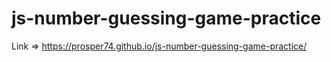# js-number-guessing-game-practice

Link => https://prosper74.github.io/js-number-guessing-game-practice/
